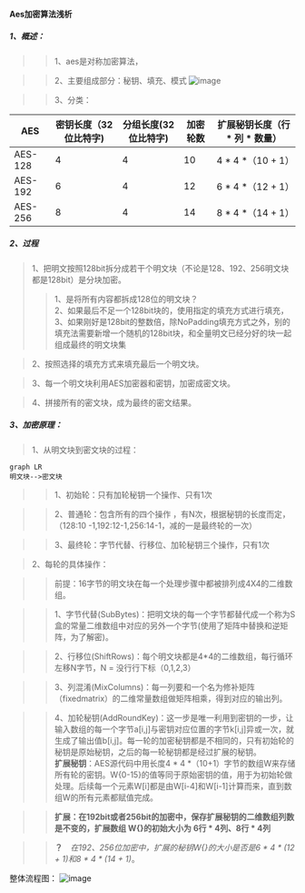 #### Aes加密算法浅析

##### 1、概述：
>> 1、aes是对称加密算法，

>> 2、主要组成部分：秘钥、填充、模式
![image](http://note.youdao.com/yws/api/personal/file/DC14866C6C6F4F02AEE09651242D892D?method=download&shareKey=77bc290e88a89ca304f03148515013bb)

>> 3、分类：

AES	| 密钥长度（32位比特字)	| 分组长度(32位比特字)	|	加密轮数|扩展秘钥长度（行 * 列 * 数量）
---|---|---|---|---
AES-128 | 4	| 	4	| 	10|4 * 4 *（10 + 1）
AES-192 | 6	| 	4	| 	12|6 * 4 *（12 + 1）
AES-256 | 8	| 	4	| 	14|8 * 4 *（14 + 1）
##### 2、过程
> 1、把明文按照128bit拆分成若干个明文块（不论是128、192、256明文块都是128bit）是分块加密。
>> 1、是将所有内容都拆成128位的明文块？    
>> 2、如果最后不足一个128bit块的，使用指定的填充方式进行填充，  
>> 3、如果刚好是128bit的整数倍，除NoPadding填充方式之外，别的填充法需要新增一个随机的128bit块，和全量明文已经分好的块一起组成最终的明文块集

> 2、按照选择的填充方式来填充最后一个明文块。

> 3、每一个明文块利用AES加密器和密钥，加密成密文块。

> 4、拼接所有的密文块，成为最终的密文结果。

##### 3、加密原理：
> 1、从明文块到密文块的过程：
```
graph LR
明文块-->密文块
```
>> 1、初始轮：只有加轮秘钥一个操作、只有1次

>> 2、普通轮：包含所有的四个操作 ，有N次，根据秘钥的长度而定，（128:10 -1,192:12-1,256:14-1，减的一是最终轮的一次）

>> 3、最终轮：字节代替、行移位、加轮秘钥三个操作，只有1次

> 2、每轮的具体操作：

>> 前提：16字节的明文块在每一个处理步骤中都被排列成4X4的二维数组。

>> 1、字节代替(SubBytes)：把明文块的每一个字节都替代成一个称为S盒的常量二维数组中对应的另外一个字节(使用了矩阵中替换和逆矩阵，为了解密)。

>> 2、行移位(ShiftRows)：每个明文块都是4*4的二维数组，每行循环左移N字节，N = 没行行下标（0,1,2,3）

>> 3、列混淆(MixColumns)：每一列要和一个名为修补矩阵（fixedmatrix）的二维常量数组做矩阵相乘，得到对应的输出列。

>> 4、加轮秘钥(AddRoundKey)：这一步是唯一利用到密钥的一步，让输入数组的每一个字节a[i,j]与密钥对应位置的字节k[i,j]异或一次，就生成了输出值b[i,j]。每一轮的加密秘钥都是不相同的，只有初始轮的秘钥是原始秘钥，之后的每一轮秘钥都是经过扩展的秘钥。   
>> **扩展秘钥**：AES源代码中用长度4 * 4 *（10+1）字节的数组W来存储所有轮的密钥。W{0-15}的值等同于原始密钥的值，用于为初始轮做处理。后续每一个元素W[i]都是由W[i-4]和W[i-1]计算而来，直到数组W的所有元素都赋值完成。　

>> **扩展：在192bit或者256bit的加密中，保存扩展秘钥的二维数组列数是不变的，扩展数组 W{}的初始大小为 6行 * 4列、8行 * 4列**

>>**？**　*在192、256位加密中，扩展的秘钥W{}的大小是否是6 * 4 * (12 + 1)和8 * 4 * (14 + 1)*。

整体流程图：
![image](http://note.youdao.com/yws/api/personal/file/B4061389259E4E9B88BFB7FB51670715?method=download&shareKey=6721ca582d31f6d664245dd01da6676e)

